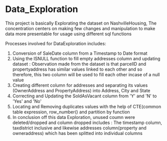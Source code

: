 # Data_Exploration
This project is basically Explorating the dataset on NashvilleHousing, 
The concentration centers on making few changes and manipulation to make 
data more presentable for usage using different sql functions 

Processes involved for DataExploration includes:
1. Conversion of SaleDate column from a Timestamp to Date format
2. Using the ISNULL function to fill empty addresses column and updating dataset :
Observation made from the dataset is that parcelID and propertyaddress has similar values linked
to each other and so therefore, this two column will be used to fill each other incase of a null value
3. Creating different column for addresses and separating its values (OwnerAddress and PropertyAddress) into Address, City and State
4. Correcting and Updating the SoldAsVacant column from 'Y' and 'N' to 'Yes' and 'No'
5. Locating and Removing duplicates values with the help of CTE(common table expression, row_number() and partition by function
6. In conclusion off this data Exploration, unused coumn were deleted/dropped and column dropped includes : The timestamp column, taxdistrict inclusive and likewise addresses column(property and owneraddress) which has been splitted into individual columns

